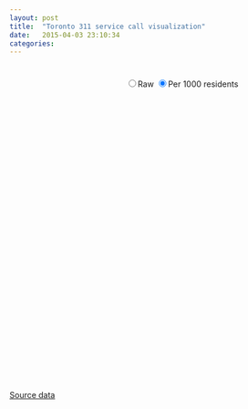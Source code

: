 ```yaml
---
layout: post
title:  "Toronto 311 service call visualization"
date:   2015-04-03 23:10:34
categories: 
---
```


<link rel="stylesheet" href="http://cdn.leafletjs.com/leaflet-0.7.3/leaflet.css" />
<link rel="stylesheet" href="/311/css/metricsgraphics.css" />

<style>

path { 
  fill: #777;
  fill-opacity: 0.5;
  stroke: #999;
  stroke-width: 0.5;
}
path:hover {
  fill: #00f;
  fill-opacity: 0.8;
}

.fsa-label {
  fill: #000;
  font-size: 12px;
  font-weight: 300;
  text-anchor: middle;
}
.d3-tip {
  line-height: 1;
  font-weight: bold;
  padding: 12px;
  background: rgba(0, 0, 0, 0.8);
  color: #fff;
  border-radius: 2px;
}

/* Creates a small triangle extender for the tooltip */
.d3-tip:after {
  box-sizing: border-box;
  display: inline;
  font-size: 10px;
  width: 100%;
  line-height: 1;
  color: rgba(0, 0, 0, 0.8);
  content: "\25BC";
  position: absolute;
  text-align: center;
}

/* Style northward tooltips differently */
.d3-tip.n:after {
  margin: -1px 0 0 0;
  top: 100%;
  left: 0;
}

#map-container {
  width: 1200px;
  height: 500px;
}

#map {
  display: inline-block;
  width: 700px;
  height: 500px;
}

#types {
  display: inline-block;
  width: 400px;
  height: 500px;
}

ul{ 
  width: 400px;
  height: 500px;
  overflow:hidden; 
  overflow-y:scroll;
}

li:hover{
  color: #00f;
}
::-webkit-scrollbar {
    -webkit-appearance: none;
    width: 7px;
}
::-webkit-scrollbar-thumb {
    border-radius: 4px;
    background-color: rgba(0,0,0,.5);
    -webkit-box-shadow: 0 0 1px rgba(255,255,255,.5);
}

.legend {
  display: inline-block;
  width: 200px;
  height: 40px;
}
#colorLegend .colorlegend-labels {
  font-size: 9px;
  fill: #888;
}

#scaleButtons {
  width: 300px;
  display: inline-block;
}

</style>

<div id="mapHeader">
  <div id="colorLegend" class="legend"></div>
  <div id="scaleButtons">
    <form>
      <label><input id="normalization" type="radio" name="normalization" value="raw">Raw</input></label>
      <label><input id="normalization" type="radio" name="normalization" value="per" checked>Per 1000 residents</input></label>
    </form>
  </div>
</div>
<div id="map-container">
  <div id="map"></div>
  <div id="types"></div>
</div>
<div id="timeSeries"></div>

<script src="http://d3js.org/d3.v3.min.js"></script>
<script src="http://d3js.org/topojson.v1.min.js"></script>
<script src="http://d3js.org/queue.v1.min.js"></script>
<script src="http://cdn.leafletjs.com/leaflet-0.7.3/leaflet.js"></script>
<script src="http://labratrevenge.com/d3-tip/javascripts/d3.tip.v0.6.3.js"></script>
<script src="/311/js/metricsgraphics.min.js"></script>
<script src="/311/js/colorlegend.js"></script>

<script>

var map = L.map('map').setView([43.708, -79.3703], 11);

L.tileLayer('http://{s}.tiles.mapbox.com/v4/{mapId}/{z}/{x}/{y}.png?access_token={token}', {
    attribution: 'Map data &copy; <a href="http://openstreetmap.org">OpenStreetMap</a> contributors, <a href="http://creativecommons.org/licenses/by-sa/2.0/">CC-BY-SA</a>, Imagery © <a href="http://mapbox.com">Mapbox</a>',
    maxZoom: 18,
    mapId: 'rhydomako.ll5lnog4',
    token: 'pk.eyJ1Ijoicmh5ZG9tYWtvIiwiYSI6IkZXN0k5em8ifQ.-ZW6vi94OM65M4xGlShDjA'
}).addTo(map);

//
// D3 code for the svg overlayPane
//
var svg = d3.select(map.getPanes().overlayPane).append("svg"),
    g = svg.append("g").attr("class", "leaflet-zoom-hide");

//
// Colour scale
//
var color = d3.scale.linear()
    .domain([0,1200])
    .range(["#fff7ec", "#7f0000"]);

//
// Tool tip
//
var tip = d3.tip()
  .attr('class', 'd3-tip')
  .offset([-5, 0])
  .html(function(d) {
    return "<strong>Total number of service requests:</strong> <span style='color:red'>" + d.properties['All'] + "</span><br> \
            <strong>Population:</strong> <span style='color:red'>" + d.properties.Population + "</span><br> \
            <strong>Average service requests per 1000 residents:</strong> <span style='color:red'>" + (d.properties.All/(d.properties.Population/1000.)).toFixed(2) + "</span>";
  });
svg.call(tip);

//
// Load data
//
queue()
    .defer(d3.csv,  "/311/request_types.csv")
    .defer(d3.json, "/311/fsas.json")
    .await(initMap);

//
// Make the map
//
function initMap(error, request_types, fsas) {

    fsaFeatures = topojson.feature(fsas, fsas.objects.fsas).features;

    toplist = d3.select("#types").append("ul");
    toplist.selectAll("li")
        .data(request_types)
      .enter()
        .append("li")
        .text(function(d){ return d.request_types; })
        .on("click", function(d) { fillFSAs(d.request_types);  });

    var transform = d3.geo.transform({point: projectPoint}),
      path = d3.geo.path().projection(transform);

    var labels = g.selectAll('.fsa-label')
        .data(fsaFeatures)
      .enter().append('text')
        .attr("class", function(d) { return "fsa-label " + d.id; })
        .attr("transform", function(d) { return "translate(" + path.centroid(d) + ")"; })
        .attr("dy", ".20em")
        .text(function(d) { return d.id; });

    var feature = g.selectAll('path')
        .data(fsaFeatures)
      .enter()
        .append("path")
        .style("fill", function(d) { return color(d.properties['All']/(d.properties.Population/1000.)); })
        .attr("d", path)
        .on('mouseover', tip.show)
        .on('mouseout', tip.hide)
        .on('click', plotTS);

    var normalization = d3.selectAll("#normalization").on("change", radioButton);
    var saveSelection = 'All';
    function radioButton() {
      fillFSAs(saveSelection);
    }

    function fillFSAs(selected) {
        saveSelection = selected;

        // rescale colours
        var a = d3.max( fsaFeatures.map( function(d) {
            var norm = normalization[0][0].checked ? 1 : (d.properties.Population/1000.);
            return +d.properties[selected]/norm; } 
        )); 
        color.domain([0,a]);

        g.selectAll('path')
            .data(fsaFeatures)
            .style("fill", function(d) { 
               var norm = normalization[0][0].checked ? 1 : (d.properties.Population/1000.);
               return color(d.properties[selected]/norm); 
            });

        tip.html(function(d) {
            return "<strong>Total number of <span style='color:red'>"+ selected +"</span> requests:</strong> <span style='color:red'>" + d.properties[selected] + "</span><br> \
            <strong>Population:</strong> <span style='color:red'>" + d.properties.Population + "</span><br> \
            <strong>Average service requests per 1000 residents:</strong> <span style='color:red'>" + (d.properties[selected]/(d.properties.Population/1000.)).toFixed(8) + "</span>";});

        //reset scale
        d3.select("#colorLegend").html("")
        colorlegend("#colorLegend", color, "linear", {});
    }

    // Reposition the SVG to cover the features.
    function reset() {
      var bounds = path.bounds(topojson.feature(fsas, fsas.objects.fsas)),
          topLeft = bounds[0],
          bottomRight = bounds[1];

      svg .attr("width", bottomRight[0] - topLeft[0])
          .attr("height", bottomRight[1] - topLeft[1])
          .style("left", topLeft[0] + "px")
          .style("top", topLeft[1] + "px");

      g.attr("transform", "translate(" + -topLeft[0] + "," + -topLeft[1] + ")");

      feature.attr("d", path);
      labels.attr("transform", function(d) { return "translate(" + path.centroid(d) + ")"; })
          .style("font-size", function(d) { return (2*( map.getZoom() - 11) + 12) + "px" });
    }

    //
    // Timeseries
    //
    function plotTS(x) {

        d3.csv("/311/"+x.id+".csv", function(error, data) {
            if (error) return console.error(error);

            data = MG.convert.date(data, 'date', '%Y-%m-%d');
            data.forEach(function(d){ d['value'] = +d['value']; });

            MG.data_graphic({
              data: data,
              right: 40,
              left:  90,
              bottom: 50,
              width: 1000,
              height: 300,
              target: '#timeSeries',
              title: x.id,
              x_accessor: 'date',
              y_accessor: 'value',
              y_label: 'Number of service requests',
              show_confidence_band: ['lower', 'upper'],
            });
        });
    }

    function projectPoint(x, y) {
      var point = map.latLngToLayerPoint(new L.LatLng(y, x));
      this.stream.point(point.x, point.y);
    }

    //
    // Initialize functions
    //
    colorlegend("#colorLegend", color, "linear", {});

    plotTS({'id':'all'});
    map.on("viewreset", reset);
    reset();
}


</script>

[Source data](http://www1.toronto.ca/wps/portal/contentonly?vgnextoid=3cdebe037654f210VgnVCM1000003dd60f89RCRD&vgnextchannel=1a66e03bb8d1e310VgnVCM10000071d60f89RCRD)


